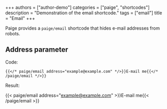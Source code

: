 +++
authors = ["author-demo"]
categories = ["paige", "shortcodes"]
description = "Demonstration of the email shortcode."
tags = ["email"]
title = "Email"
+++

Paige provides a `paige/email` shortcode that hides e-mail addresses from robots.

<!--more-->

## Address parameter

Code:

```go-html-template
{{</* paige/email address="example@example.com" */>}}E-mail me{{</* /paige/email */>}}
```

Result:

{{< paige/email address="example@example.com" >}}E-mail me{{< /paige/email >}}
